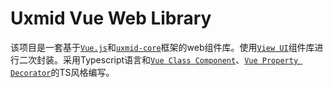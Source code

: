 # Uxmid Vue Web Library

该项目是一套基于[`Vue.js`](https://v2.cn.vuejs.org/)和[`uxmid-core`](https://uxmid.github.io/uxmid-core/)框架的web组件库。使用[`View UI`](http://v4.iviewui.com/)组件库进行二次封装。采用Typescript语言和[`Vue Class Component`](https://class-component.vuejs.org/)、[`Vue Property Decorator`](https://github.com/kaorun343/vue-property-decorator)的TS风格编写。
